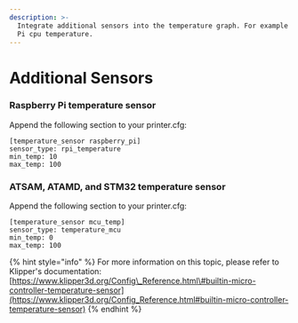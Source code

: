 ```yaml
---
description: >-
  Integrate additional sensors into the temperature graph. For example Raspberry
  Pi cpu temperature.
---
```


# Additional Sensors

### Raspberry Pi temperature sensor

Append the following section to your printer.cfg:

```text
[temperature_sensor raspberry_pi]
sensor_type: rpi_temperature
min_temp: 10
max_temp: 100
```

### ATSAM, ATAMD, and STM32 temperature sensor

Append the following section to your printer.cfg:

```text
[temperature_sensor mcu_temp]
sensor_type: temperature_mcu
min_temp: 0
max_temp: 100
```

{% hint style="info" %}
For more information on this topic, please refer to Klipper's documentation:  
[https://www.klipper3d.org/Config\_Reference.html\#builtin-micro-controller-temperature-sensor](https://www.klipper3d.org/Config_Reference.html#builtin-micro-controller-temperature-sensor)
{% endhint %}

